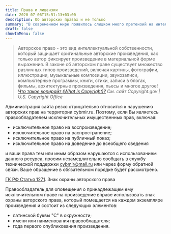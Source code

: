 ```yaml
---
title: Права и лицензии
date: 2020-07-06T15:51:13+03:00
description: Об авторских правах и не только
summary: "В современном мире появилось слишком много претензий на интеллектуальную собственность, при заметном исчезновении интеллекта и остром бесправии."
draft: false
showInMenu: false
---
```


>Авторское право - это вид интеллектуальной собственности, который защищает оригинальные авторские произведения, как только автор фиксирует произведение в материальной форме выражения. В законе об авторском праве существует множество различных типов произведений, включая картины, фотографии, иллюстрации, музыкальные композиции, звукозаписи, компьютерные программы, книги, стихи, записи в блогах, фильмы, архитектурные произведения, пьесы и многое другое!
<i>[Что такое копирайт (What is Copyright)?](https://www.copyright.gov/what-is-copyright) См. сайт Copyright.gov | U.S. Copyright Office</i>

Администрация сайта резко отрицательно относится к нарушению авторских прав на территории cybmir.ru. Поэтому, если Вы являетесь правообладателем исключительных имущественных прав, включая:

- исключительное право на воспроизведение;
- исключительное право на распространение;
- исключительное право на публичный показ;
- исключительное право на доведение до всеобщего сведения

и ваши права тем или иным образом нарушаются с использованием данного ресурса, просим незамедлительно сообщать в службу технической поддержки cybmir@mail.ru или через форму обратной связи. Ваше обращение в обязательном порядке будет рассмотрено.

[ГК РФ Статья 1271](http://www.consultant.ru/document/cons_doc_LAW_64629/8a1c3f9c97c93f678b28addb9fde4376ed29807b/). Знак охраны авторского права

Правообладатель для оповещения о принадлежащем ему исключительном праве на произведение вправе использовать знак охраны авторского права, который помещается на каждом экземпляре произведения и состоит из следующих элементов:

- латинской буквы "C" в окружности;
- имени или наименования правообладателя;
- года первого опубликования произведения.
